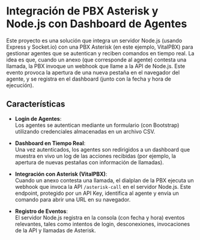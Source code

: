 # Integración de PBX Asterisk y Node.js con Dashboard de Agentes

Este proyecto es una solución que integra un servidor Node.js (usando Express y Socket.io) con una PBX Asterisk (en este ejemplo, VitalPBX) para gestionar agentes que se autentican y reciben comandos en tiempo real. La idea es que, cuando un anexo (que corresponde al agente) contesta una llamada, la PBX invoque un webhook que llame a la API de Node.js. Este evento provoca la apertura de una nueva pestaña en el navegador del agente, y se registra en el dashboard (junto con la fecha y hora de ejecución).

## Características

- **Login de Agentes**:  
  Los agentes se autentican mediante un formulario (con Bootstrap) utilizando credenciales almacenadas en un archivo CSV.

- **Dashboard en Tiempo Real**:  
  Una vez autenticados, los agentes son redirigidos a un dashboard que muestra en vivo un log de las acciones recibidas (por ejemplo, la apertura de nuevas pestañas con información de llamadas).

- **Integración con Asterisk (VitalPBX)**:  
  Cuando un anexo contesta una llamada, el dialplan de la PBX ejecuta un webhook que invoca la API `/asterisk-call` en el servidor Node.js. Este endpoint, protegido por un API Key, identifica al agente y envía un comando para abrir una URL en su navegador.

- **Registro de Eventos**:  
  El servidor Node.js registra en la consola (con fecha y hora) eventos relevantes, tales como intentos de login, desconexiones, invocaciones de la API y llamadas de Asterisk.
